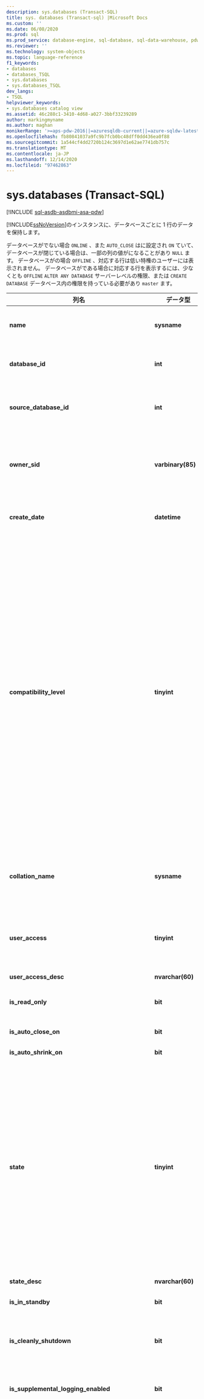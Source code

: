 ```yaml
---
description: sys.databases (Transact-SQL)
title: sys. databases (Transact-sql) |Microsoft Docs
ms.custom: ''
ms.date: 06/08/2020
ms.prod: sql
ms.prod_service: database-engine, sql-database, sql-data-warehouse, pdw
ms.reviewer: ''
ms.technology: system-objects
ms.topic: language-reference
f1_keywords:
- databases
- databases_TSQL
- sys.databases
- sys.databases_TSQL
dev_langs:
- TSQL
helpviewer_keywords:
- sys.databases catalog view
ms.assetid: 46c288c1-3410-4d68-a027-3bbf33239289
author: markingmyname
ms.author: maghan
monikerRange: '>=aps-pdw-2016||=azuresqldb-current||=azure-sqldw-latest||>=sql-server-2016||>=sql-server-linux-2017||=azuresqldb-mi-current'
ms.openlocfilehash: fb80841037a9fc9b7fcb0bc48dff0dd436ea0f88
ms.sourcegitcommit: 1a544cf4dd2720b124c3697d1e62ae7741db757c
ms.translationtype: MT
ms.contentlocale: ja-JP
ms.lasthandoff: 12/14/2020
ms.locfileid: "97462863"
---
```

# <a name="sysdatabases-transact-sql"></a>sys.databases (Transact-SQL)

[!INCLUDE [sql-asdb-asdbmi-asa-pdw](../../includes/applies-to-version/sql-asdb-asdbmi-asa-pdw.md)]

[!INCLUDE[ssNoVersion](../../includes/ssnoversion-md.md)]のインスタンスに、データベースごとに 1 行のデータを保持します。  
  
データベースがでない場合 `ONLINE` 、また `AUTO_CLOSE` はに設定され `ON` ていて、データベースが閉じている場合は、一部の列の値がになることがあり `NULL` ます。 データベースがの場合 `OFFLINE` 、対応する行は低い特権のユーザーには表示されません。 データベースがである場合に対応する行を表示するには、少なくとも `OFFLINE` `ALTER ANY DATABASE` サーバーレベルの権限、または `CREATE DATABASE` データベース内の権限を持っている必要があり `master` ます。  
  
|列名|データ型|説明|  
|-----------------|---------------|-----------------|  
|**name**|**sysname**|のインスタンス内 [!INCLUDE[ssNoVersion](../../includes/ssnoversion-md.md)] またはサーバー内で一意のデータベースの名前 [!INCLUDE[ssSDSfull](../../includes/sssdsfull-md.md)] 。|  
|**database_id**|**int**|[!INCLUDE[ssNoVersion](../../includes/ssnoversion-md.md)] のインスタンス内、または [!INCLUDE[ssSDSfull](../../includes/sssdsfull-md.md)] サーバー内で一意な、データベースの識別子。|  
|**source_database_id**|**int**|NULL 以外 = このデータベース スナップショットのソース データベースの ID です。<br /> NULL = データベース スナップショットではありません。|  
|**owner_sid**|**varbinary(85)**|サーバーに登録したデータベースの外部所有者の SID (セキュリティ識別子) です。 データベースを所有できるユーザーの詳細については、「alter [authorization](../../t-sql/statements/alter-authorization-transact-sql.md)」の「 **alter authorization for databases** 」セクションを参照してください。|  
|**create_date**|**datetime**|データベースの作成または名前の変更を行った日付です。 **Tempdb** の場合は、サーバーが再起動されるたびにこの値が変更されます。|  
|**compatibility_level**|**tinyint**|動作に互換性のある [!INCLUDE[ssNoVersion](../../includes/ssnoversion-md.md)] のバージョンに対応する整数です。<br /><br /><table border="0"><tr><td>**値**</td><td>**適用対象**</td></tr><tr><td>70</td><td>[!INCLUDE[ssNoVersion](../../includes/ssnoversion-md.md)] 7.0 ~ [!INCLUDE[ssKatmai](../../includes/sskatmai-md.md)]</td></tr><tr><td>80</td><td>[!INCLUDE[ssVersion2000](../../includes/ssversion2000-md.md)] 行い [!INCLUDE[ssKilimanjaro](../../includes/sskilimanjaro-md.md)]</td></tr><tr><td>90</td><td>[!INCLUDE[ssKatmai](../../includes/sskatmai-md.md)] 行い [!INCLUDE[ssSQL11](../../includes/sssql11-md.md)]</td></tr><tr><td>100</td><td>[!INCLUDE[ssNoVersion](../../includes/ssnoversion-md.md)] (開始値 [!INCLUDE[ssKatmai](../../includes/sskatmai-md.md)]) および [!INCLUDE[ssSDSfull](../../includes/sssdsfull-md.md)]</td></tr><tr><td>110</td><td>[!INCLUDE[ssNoVersion](../../includes/ssnoversion-md.md)] (開始値 [!INCLUDE[ssSQL11](../../includes/sssql11-md.md)]) および [!INCLUDE[ssSDSfull](../../includes/sssdsfull-md.md)]</td></tr><tr><td>120</td><td>[!INCLUDE[ssNoVersion](../../includes/ssnoversion-md.md)] (開始値 [!INCLUDE[ssSQL14](../../includes/sssql14-md.md)]) および [!INCLUDE[ssSDSfull](../../includes/sssdsfull-md.md)]</td></tr><tr><td>130</td><td>[!INCLUDE[ssNoVersion](../../includes/ssnoversion-md.md)] (開始値 [!INCLUDE[ssSQL15](../../includes/sssql15-md.md)]) および [!INCLUDE[ssSDSfull](../../includes/sssdsfull-md.md)]</td></tr><tr><td>140</td><td>[!INCLUDE[ssNoVersion](../../includes/ssnoversion-md.md)] (開始値 [!INCLUDE[ssSQL17](../../includes/sssql17-md.md)]) および [!INCLUDE[ssSDSfull](../../includes/sssdsfull-md.md)]</td></tr><tr><td>150</td><td>[!INCLUDE[ssNoVersion](../../includes/ssnoversion-md.md)] (開始値 [!INCLUDE[sql-server-2019](../../includes/sssqlv15-md.md)]) および [!INCLUDE[ssSDSfull](../../includes/sssdsfull-md.md)]</td></tr></table>|  
|**collation_name**|**sysname**|データベースの照合順序です。 データベースの既定の照合順序として機能します。<br /> NULL = データベースがオンラインでないか、AUTO_CLOSE が ON に設定されていて、データベースが閉じています。|  
|**user_access**|**tinyint**|ユーザー アクセス設定です。<br /> 0 = MULTI_USER が指定されています。<br /> 1 = SINGLE_USER が指定されています。<br /> 2 = RESTRICTED_USER が指定されています。|  
|**user_access_desc**|**nvarchar(60)**|ユーザー アクセス設定の説明です。|  
|**is_read_only**|**bit**|1 = データベースは READ_ONLY です。<br /> 0 = データベースは READ_WRITE です。|  
|**is_auto_close_on**|**bit**|1 = AUTO_CLOSE は ON です。<br /> 0 = AUTO_CLOSE は OFF です。|  
|**is_auto_shrink_on**|**bit**|1 = AUTO_SHRINK は ON です。<br /> 0 = AUTO_SHRINK は OFF です。|  
|**state**|**tinyint**|**値**<br /> 0 = ONLINE <br /> 1 = 復元中 <br /> 2 = 回復 <sup>1</sup><br /> 3 = RECOVERY_PENDING <sup>1</sup><br /> 4 = 問題あり <br /> 5 = 緊急 <sup>1</sup><br /> 6 = オフライン <sup>1</sup><br /> 7 = コピー <sup>2</sup> <br /> 10 = OFFLINE_SECONDARY <sup>2</sup> <br /><br /> **注:** Always On データベースの場合は、 `database_state` sys.dm_hadr_database_replica_states の列または列に対してクエリを実行 `database_state_desc` します。 [](../../relational-databases/system-dynamic-management-views/sys-dm-hadr-database-replica-states-transact-sql.md)<br /><br /><sup>1</sup> **に適用さ** れます: [!INCLUDE[ssNoVersion](../../includes/ssnoversion-md.md)] (以降 [!INCLUDE[ssKatmai](../../includes/sskatmai-md.md)] ) および [!INCLUDE[ssSDSfull](../../includes/sssdsfull-md.md)]<br /><sup>2</sup> **に適用さ** れます。 [!INCLUDE[ssSDSfull](../../includes/sssdsfull-md.md)][!INCLUDE[ssGeoDR](../../includes/ssgeodr-md.md)]|  
|**state_desc**|**nvarchar(60)**|データベースの状態の説明。 「状態」を参照してください。|  
|**is_in_standby**|**bit**|データベースは、復元ログに対し、読み取り専用です。|  
|**is_cleanly_shutdown**|**bit**|1 = データベースはクリーンにシャットダウンされ、起動時に復旧処理は必要ありません。<br /> 0 = データベースはクリーンにシャットダウンされなかったため、起動時に復旧処理が必要です。|  
|**is_supplemental_logging_enabled**|**bit**|1 = SUPPLEMENTAL_LOGGING は ON です。<br /> 0 = SUPPLEMENTAL_LOGGING は OFF です。|  
|**snapshot_isolation_state**|**tinyint**|ALLOW_SNAPSHOT_ISOLATION オプションによって設定された、許可されているスナップショット分離トランザクションの状態。<br /> 0 = スナップショット分離の状態は OFF です (既定)。 スナップショット分離は許可されていません。<br /> 1 = スナップショット分離の状態は ON です。 スナップショット分離は許可されています。<br /> 2 = スナップショット分離状態はオフ状態に遷移中です。 すべてのトランザクションで、その変更がバージョン管理されます。 スナップショット分離を使用して新しいトランザクションを開始することはできません。 ALTER DATABASE が実行されたときにアクティブだったすべてのトランザクションが完了するまで、データベースは OFF に移行中の状態となります。<br /> 3 = スナップショット分離の状態はオン状態に遷移中です。 新しいトランザクションでは、変更がバージョン管理されます。 スナップショット分離の状態が 1 (ON) になるまで、トランザクションでスナップショット分離を使用することはできません。 ALTER DATABASE が実行されたときにアクティブだったすべての更新トランザクションが完了するまで、データベースは状態に遷移したままになります。|  
|**snapshot_isolation_state_desc**|**nvarchar(60)**|ALLOW_SNAPSHOT_ISOLATION オプションによって設定された、許可されているスナップショット分離トランザクションの状態の説明。|  
|**is_read_committed_snapshot_on**|**bit**|1 = READ_COMMITTED_SNAPSHOT オプションは ON です。 READ COMMITTED 分離レベルでの読み取り操作は、スナップショット スキャンに基づいており、ロックを取得しません。<br /> 0 = READ_COMMITTED_SNAPSHOT オプションは OFF です (既定)。 Read committed 分離レベルでの読み取り操作では、共有ロックが使用されます。|  
|**recovery_model**|**tinyint**|選択される復旧モデルです。<br /> 1 = FULL<br /> 2 = BULK_LOGGED<br /> 3 = SIMPLE|  
|**recovery_model_desc**|**nvarchar(60)**|選択された復旧モデルの説明です。|  
|**page_verify_option**|**tinyint**|PAGE_VERIFY オプションの設定です。<br /> 0 = NONE<br /> 1 = TORN_PAGE_DETECTION<br /> 2 = CHECKSUM|  
|**page_verify_option_desc**|**nvarchar(60)**|PAGE_VERIFY オプション設定の説明です。|  
|**is_auto_create_stats_on**|**bit**|1 = AUTO_CREATE_STATISTICS は ON です。<br /> 0 = AUTO_CREATE_STATISTICS は OFF です。|  
|**is_auto_create_stats_incremental_on**|**bit**|自動統計の増分オプションの既定の設定を示します。<br /> 0 = 自動作成の統計は非増分です。<br /> 1 = 可能な場合は、自動作成の統計情報は増分されます。<br /> **適用対象**: [!INCLUDE[ssNoVersion](../../includes/ssnoversion-md.md)] ([!INCLUDE[ssSQL14](../../includes/sssql14-md.md)] 以降)。|  
|**is_auto_update_stats_on**|**bit**|1 = AUTO_UPDATE_STATISTICS は ON です。<br /> 0 = AUTO_UPDATE_STATISTICS は OFF です。|  
|**is_auto_update_stats_async_on**|**bit**|1 = AUTO_UPDATE_STATISTICS_ASYNC は ON です。<br /> 0 = AUTO_UPDATE_STATISTICS_ASYNC は OFF です。|  
|**is_ansi_null_default_on**|**bit**|1 = ANSI_NULL_DEFAULT は ON です。<br /> 0 = ANSI_NULL_DEFAULT は OFF です。|  
|**is_ansi_nulls_on**|**bit**|1 = ANSI_NULLS は ON です。<br /> 0 = ANSI_NULLS は OFF です。|  
|**is_ansi_padding_on**|**bit**|1 = ANSI_PADDING は ON です。<br /> 0 = ANSI_PADDING は OFF です。|  
|**is_ansi_warnings_on**|**bit**|1 = ANSI_WARNINGS は ON です。<br /> 0 = ANSI_WARNINGS は OFF です。|  
|**is_arithabort_on**|**bit**|1 = ARITHABORT は ON です。<br /> 0 = ARITHABORT は OFF です。|  
|**is_concat_null_yields_null_on**|**bit**|1 = CONCAT_NULL_YIELDS_NULL は ON です。<br /> 0 = CONCAT_NULL_YIELDS_NULL は OFF です。|  
|**is_numeric_roundabort_on**|**bit**|1 = NUMERIC_ROUNDABORT は ON です。<br /> 0 = NUMERIC_ROUNDABORT は OFF です。|  
|**is_quoted_identifier_on**|**bit**|1 = QUOTED_IDENTIFIER は ON です。<br /> 0 = QUOTED_IDENTIFIER は OFF です。|  
|**is_recursive_triggers_on**|**bit**|1 = RECURSIVE_TRIGGERS は ON です。<br /> 0 = RECURSIVE_TRIGGERS は OFF です。|  
|**is_cursor_close_on_commit_on**|**bit**|1 = CURSOR_CLOSE_ON_COMMIT は ON です。<br /> 0 = CURSOR_CLOSE_ON_COMMIT は OFF です。|  
|**is_local_cursor_default**|**bit**|1 = CURSOR_DEFAULT はローカルです。<br /> 0 = CURSOR_DEFAULT はグローバルです。|  
|**is_fulltext_enabled**|**bit**|1 = データベースに対してフルテキストが有効です。<br /> 0 = データベースに対してフルテキストが無効です。|  
|**is_trustworthy_on**|**bit**|1 = データベースは信頼できるものとしてマークされています。<br /> 0 = データベースは信頼できるものとしてマークされていません。<br /> 既定では、復元またはアタッチされたデータベースの信頼が有効になっていません。|  
|**is_db_chaining_on**|**bit**|1 = 複数データベースの組み合わせ所有権は ON です。<br /> 0 = 複数データベースの組み合わせ所有権は OFF です。|  
|**is_parameterization_forced**|**bit**|1 = パラメーター化は FORCED です。<br /> 0 = パラメーター化は SIMPLE です。|  
|**is_master_key_encrypted_by_server**|**bit**|1 = データベースは暗号化されたマスター キーを保有しています。<br /> 0 = データベースは暗号化されたマスター キーを保有していません。|  
|**is_query_store_on**|**bit**|1 = このデータベースに対してクエリストアが有効になっています。 [Sys.database_query_store_options](../../relational-databases/system-catalog-views/sys-database-query-store-options-transact-sql.md)をオンにして、クエリのストアの状態を表示します。<br /> 0 = クエリストアが有効になっていません<br /> **適用対象**: [!INCLUDE[ssNoVersion](../../includes/ssnoversion-md.md)] ([!INCLUDE[ssSQL15](../../includes/sssql15-md.md)] 以降)。|  
|**is_published**|**bit**|1 = データベースは、トランザクション レプリケーション トポロジまたはスナップショット レプリケーション トポロジにおけるパブリケーション データベースです。<br /> 0 = パブリケーション データベースではありません。|  
|**is_subscribed**|**bit**|この列は使用されません。 データベースのサブスクライバーの状態に関係なく、常に 0 を返します。|  
|**is_merge_published**|**bit**|1 = データベースは、マージ レプリケーション トポロジにおけるパブリケーション データベースです。<br /> 0 = マージ レプリケーション トポロジにおけるパブリケーション データベースではありません。|  
|**is_distributor**|**bit**|1 = データベースは、レプリケーション トポロジにおけるディストリビューション データベースです。<br /> 0 = レプリケーション トポロジにおけるディストリビューション データベースではありません。|  
|**is_sync_with_backup**|**bit**|1 = データベースはバックアップとのレプリケーション同期用に設定されています。<br /> 0 = バックアップとのレプリケーション同期用に設定されていません。|  
|**service_broker_guid**|**uniqueidentifier**|このデータベースの Service Broker の識別子です。 ルーティング テーブルでターゲットの **broker_instance** として使用されます。|  
|**is_broker_enabled**|**bit**|1 = このデータベースのブローカーは現在メッセージを送受信中です。<br /> 0 = このデータベースでは、すべての送信メッセージは転送キューにとどまり、受信メッセージはキューに配置されません。<br /> 既定では、復元されたデータベースまたはアタッチされたデータベースでは、ブローカーは無効になります。 ただし、フェールオーバー後にブローカーが有効になるデータベース ミラーリングは例外です。|  
|**log_reuse_wait**|**tinyint**|トランザクションログ領域の再利用は、現在、最後のチェックポイントの時点で、次のいずれかを待機しています。 これらの値の詳細については、 [トランザクションログ](../../relational-databases/logs/the-transaction-log-sql-server.md)を参照してください。<br /> **値**<br /> 0 = なし<br /> 1 = チェックポイント (データベースが復旧モデルを使用していて、メモリ最適化データファイルグループがある場合、列がまたはであることを確認する必要があります `log_reuse_wait` `checkpoint` `xtp_checkpoint` ) <sup>1</sup><br /> 2 = ログバックアップ <sup>1</sup><br /> 3 = アクティブなバックアップまたは復元 <sup>1</sup><br /> 4 = アクティブなトランザクション <sup>1</sup><br /> 5 = データベースミラーリング <sup>1</sup><br /> 6 = レプリケーション <sup>1</sup><br /> 7 = データベーススナップショットの作成 <sup>1</sup><br /> 8 = ログスキャン <br /> 9 = Always On 可用性グループセカンダリレプリカは、このデータベースのトランザクションログレコードを対応するセカンダリデータベースに適用します。 <sup>2</sup><br /> 9 = その他 (一時的) <sup>3</sup><br /> 10 = 内部使用のみ <sup>2</sup><br /> 11 = 内部使用のみ <sup>2</sup><br /> 12 = 内部使用のみ <sup>2</sup><br /> 13 = 最も古いページ <sup>2</sup><br /> 14 = その他 <sup>2</sup><br />  16 = XTP_CHECKPOINT (データベースが復旧モデルを使用していて、メモリ最適化データファイルグループがある場合、列がまたはであることを確認する必要があります `log_reuse_wait` `checkpoint` `xtp_checkpoint` ) <sup>4</sup><br /><br /><sup>1</sup> **に適用さ** れます: [!INCLUDE[ssNoVersion](../../includes/ssnoversion-md.md)] (以降 [!INCLUDE[ssKatmai](../../includes/sskatmai-md.md)] )<br /><sup>2</sup> **に適用さ** れます: [!INCLUDE[ssNoVersion](../../includes/ssnoversion-md.md)] (以降 [!INCLUDE[ssSQL11](../../includes/sssql11-md.md)] )<br /><sup>3</sup> **に適用さ** れます: [!INCLUDE[ssNoVersion](../../includes/ssnoversion-md.md)] (およびを含む [!INCLUDE[ssKilimanjaro](../../includes/ssKilimanjaro-md.md)] )<br /><sup>4</sup> **に適用さ** れます: [!INCLUDE[ssNoVersion](../../includes/ssnoversion-md.md)] (以降 [!INCLUDE[ssSQL14](../../includes/sssql14-md.md)] )|  
|**log_reuse_wait_desc**|**nvarchar(60)**|前回のチェックポイントの時点で現在待機中の、トランザクション ログ領域の再利用の理由の説明です。|  
|**is_date_correlation_on**|**bit**|1 = DATE_CORRELATION_OPTIMIZATION は ON です。<br /> 0 = DATE_CORRELATION_OPTIMIZATION は OFF です。|  
|**is_cdc_enabled**|**bit**|1 = データベースで変更データ キャプチャが有効になっています。 詳細については、「 [sys.sp_cdc_enable_db &#40;transact-sql&#41;](../../relational-databases/system-stored-procedures/sys-sp-cdc-enable-db-transact-sql.md)」を参照してください。|  
|**is_encrypted**|**bit**|データベースが暗号化されているかどうかを示します (は、句を使用して最後に設定された状態を反映し `ALTER DATABASE SET ENCRYPTION` ます)。 次の値のいずれかです。<br /> 1 = 暗号化<br /> 0 = 暗号化されていない<br /> データベース暗号化の詳細については、「[Transparent Data Encryption &#40;TDE&#41;](../../relational-databases/security/encryption/transparent-data-encryption.md)」を参照してください。<br /> データベースの暗号化が解除されている場合、には `is_encrypted` 値0が表示されます。 [動的管理ビューの [sys.dm_database_encryption_keys](../../relational-databases/system-dynamic-management-views/sys-dm-database-encryption-keys-transact-sql.md) ] を使用すると、暗号化プロセスの状態を確認できます。|  
|**is_honor_broker_priority_on**|**bit**|データベースがメッセージ交換の優先度を優先するかどうかを示します (句を使用して最後に設定された状態を反映し `ALTER DATABASE SET HONOR_BROKER_PRIORITY` ます)。 次の値のいずれかです。<br /> 1 = HONOR_BROKER_PRIORITY は ON です。<br /> 0 = HONOR_BROKER_PRIORITY は OFF です。<br /> 既定では、復元またはアタッチされたデータベースの broker の優先度はオフになっています。|  
|**replica_id**|**uniqueidentifier**|データベースが参加している可用性グループ (存在する場合) のローカル [!INCLUDE[ssHADR](../../includes/sshadr-md.md)] 可用性レプリカの一意の識別子です。<br /> NULL = データベースは可用性グループの可用性レプリカの一部ではありません。<br /> **適用対象**: [!INCLUDE[ssNoVersion](../../includes/ssnoversion-md.md)] ([!INCLUDE[ssSQL11](../../includes/sssql11-md.md)] 以降) と [!INCLUDE[ssSDSfull](../../includes/sssdsfull-md.md)]|  
|**group_database_id**|**uniqueidentifier**|データベースが参加している Always On 可用性グループ (存在する場合) 内のデータベースの一意識別子。 **group_database_id** は、プライマリレプリカのこのデータベースと、データベースが可用性グループに参加しているすべてのセカンダリレプリカで同じです。<br /> NULL = データベースは、どの可用性グループの可用性レプリカの一部でもありません。<br /> **適用対象**: [!INCLUDE[ssNoVersion](../../includes/ssnoversion-md.md)] ([!INCLUDE[ssSQL11](../../includes/sssql11-md.md)] 以降) および [!INCLUDE[ssSDSfull](../../includes/sssdsfull-md.md)]|  
|**resource_pool_id**|**int**|このデータベースにマップされているリソースプールの id。 このリソースプールは、このデータベース内のメモリ最適化テーブルで使用できるメモリの合計を制御します。<br /> **適用対象**: [!INCLUDE[ssNoVersion](../../includes/ssnoversion-md.md)] (以降 [!INCLUDE[ssSQL14](../../includes/sssql14-md.md)] )|  
|**default_language_lcid**|**smallint**|包含データベースの既定の言語のローカル ID (LCID) を示します。<br /> **注:** の [default Language サーバー構成オプションの構成](../../database-engine/configure-windows/configure-the-default-language-server-configuration-option.md) として機能し `sp_configure` ます。 非包含データベースの場合、この値は **null** です。<br /> **適用対象**: [!INCLUDE[ssNoVersion](../../includes/ssnoversion-md.md)] ([!INCLUDE[ssSQL11](../../includes/sssql11-md.md)] 以降) および [!INCLUDE[ssSDSfull](../../includes/sssdsfull-md.md)]|  
|**default_language_name**|**nvarchar(128)**|包含データベースの既定の言語を示します。<br /> 非包含データベースの場合、この値は **null** です。<br /> **適用対象**: [!INCLUDE[ssNoVersion](../../includes/ssnoversion-md.md)] ([!INCLUDE[ssSQL11](../../includes/sssql11-md.md)] 以降) と [!INCLUDE[ssSDSfull](../../includes/sssdsfull-md.md)]|  
|**default_fulltext_language_lcid**|**int**|包含データベースの既定のフルテキスト言語のロケール id (lcid) を示します。<br /> **注:** 既定の [フルテキスト言語サーバー構成オプション](../../database-engine/configure-windows/configure-the-default-full-text-language-server-configuration-option.md) の既定の構成として機能 `sp_configure` します。 非包含データベースの場合、この値は **null** です。<br /> **適用対象**: [!INCLUDE[ssNoVersion](../../includes/ssnoversion-md.md)] ([!INCLUDE[ssSQL11](../../includes/sssql11-md.md)] 以降) および [!INCLUDE[ssSDSfull](../../includes/sssdsfull-md.md)]|  
|**default_fulltext_language_name**|**nvarchar(128)**|包含データベースの既定のフルテキスト言語を示します。<br /> 非包含データベースの場合、この値は **null** です。<br /> **適用対象**: [!INCLUDE[ssNoVersion](../../includes/ssnoversion-md.md)] ([!INCLUDE[ssSQL11](../../includes/sssql11-md.md)] 以降) および [!INCLUDE[ssSDSfull](../../includes/sssdsfull-md.md)]|  
|**is_nested_triggers_on**|**bit**|包含データベースで入れ子になったトリガーが許可されるかどうかを示します。<br /> 0 = 入れ子になったトリガーは許可されません。<br /> 1 = 入れ子になったトリガーは許可されます。<br /> **注:** の関数は、の [nested Triggers サーバー構成オプションを構成](../../database-engine/configure-windows/configure-the-nested-triggers-server-configuration-option.md) し `sp_configure` ます。 非包含データベースの場合、この値は **null** です。 詳細については、「 [ transact-sql&#41;&#40;sys.configurations ](../../relational-databases/system-catalog-views/sys-configurations-transact-sql.md) を参照してください。<br /> **適用対象**: [!INCLUDE[ssNoVersion](../../includes/ssnoversion-md.md)] ([!INCLUDE[ssSQL11](../../includes/sssql11-md.md)] 以降) および [!INCLUDE[ssSDSfull](../../includes/sssdsfull-md.md)]|  
|**is_transform_noise_words_on**|**bit**|包含データベースでノイズ ワードを変換する必要があるかどうかを示します。<br /> 0 = ノイズ ワードは変換する必要がありません。<br /> 1 = ノイズ ワードは変換する必要があります。<br /> **注:** の [変換ノイズワードのサーバー構成オプション](../../database-engine/configure-windows/transform-noise-words-server-configuration-option.md) として機能し `sp_configure` ます。 非包含データベースの場合、この値は **null** です。 詳細については、「 [ transact-sql&#41;&#40;sys.configurations ](../../relational-databases/system-catalog-views/sys-configurations-transact-sql.md) を参照してください。<br /> **適用対象**: [!INCLUDE[ssNoVersion](../../includes/ssnoversion-md.md)] (以降 [!INCLUDE[ssSQL11](../../includes/sssql11-md.md)] )|  
|**two_digit_year_cutoff**|**smallint**|2 桁の数字を 4 桁の西暦として解釈する場合の区切りの年を表す 1753 ～ 9999 の範囲の数値を示します。<br /> **注:** の [2 桁表記の年の切り捨てサーバー構成オプションの構成](../../database-engine/configure-windows/configure-the-two-digit-year-cutoff-server-configuration-option.md) として機能し `sp_configure` ます。 非包含データベースの場合、この値は **null** です。 詳細については、「 [ transact-sql&#41;&#40;sys.configurations ](../../relational-databases/system-catalog-views/sys-configurations-transact-sql.md) を参照してください。<br /> **適用対象**: [!INCLUDE[ssNoVersion](../../includes/ssnoversion-md.md)] ([!INCLUDE[ssSQL11](../../includes/sssql11-md.md)] 以降) および [!INCLUDE[ssSDSfull](../../includes/sssdsfull-md.md)]|  
|**containment**|**tinyint not null**|データベースの包含状態を示します。<br />  0 = データベースの包含がオフです。 **適用対象**: [!INCLUDE[ssNoVersion](../../includes/ssnoversion-md.md)] ([!INCLUDE[ssSQL11](../../includes/sssql11-md.md)] 以降) および [!INCLUDE[ssSDSfull](../../includes/sssdsfull-md.md)]<br /> 1 = データベースは部分的な含有に **適用さ** れます: [!INCLUDE[ssNoVersion](../../includes/ssnoversion-md.md)] (以降 [!INCLUDE[ssSQL11](../../includes/sssql11-md.md)] )|  
|**containment_desc**|**nvarchar (60) not null**|データベースの包含状態を示します。<br /> NONE = 従来のデータベース (包含なし)<br /> PARTIAL = 部分的包含データベース<br /> **適用対象**: [!INCLUDE[ssNoVersion](../../includes/ssnoversion-md.md)] ([!INCLUDE[ssSQL11](../../includes/sssql11-md.md)] 以降) と [!INCLUDE[ssSDSfull](../../includes/sssdsfull-md.md)]|  
|**target_recovery_time_in_seconds**|**int**|データベースの推定復旧時間 (秒) です。 NULL 値は許可されます。<br /> **適用対象**: [!INCLUDE[ssNoVersion](../../includes/ssnoversion-md.md)] ([!INCLUDE[ssSQL11](../../includes/sssql11-md.md)] 以降) および [!INCLUDE[ssSDSfull](../../includes/sssdsfull-md.md)]|  
|**delayed_durability**|**int**|遅延持続性の設定:<br /> 0 = 無効<br /> 1 = 許可<br /> 2 = 強制<br /> 詳しくは、「[トランザクションの持続性の制御](../../relational-databases/logs/control-transaction-durability.md)」をご覧ください。<br /> **適用対象**: [!INCLUDE[ssNoVersion](../../includes/ssnoversion-md.md)] ([!INCLUDE[ssSQL14](../../includes/sssql14-md.md)] 以降) および [!INCLUDE[ssSDSfull](../../includes/sssdsfull-md.md)]。|  
|**delayed_durability_desc**|**nvarchar(60)**|遅延持続性の設定:<br /> DISABLED<br /> ALLOWED<br /> FORCED<br /> **適用対象**: [!INCLUDE[ssNoVersion](../../includes/ssnoversion-md.md)] ([!INCLUDE[ssSQL14](../../includes/sssql14-md.md)] 以降) および [!INCLUDE[ssSDSfull](../../includes/sssdsfull-md.md)]。|  
|**is_memory_optimized_elevate_to_snapshot_on**|**bit**|セッション設定 TRANSACTION ISOLATION LEVEL が低い分離レベル (READ COMMITTED または READ UNCOMMITTED) に設定されている場合は、SNAPSHOT 分離を使用してメモリ最適化テーブルにアクセスします。<br /> 1 = 最小分離レベルは SNAPSHOT です。<br /> 0 = 分離レベルは昇格されません。|  
|**is_federation_member**|**bit**|データベースがフェデレーションのメンバーであるかどうかを示します。<br /> **適用対象**: [!INCLUDE[ssSDSfull](../../includes/sssdsfull-md.md)]|  
|**is_remote_data_archive_enabled**|**bit**|データベースが拡張されているかどうかを示します。<br /> 0 = データベースは Stretch 対応ではありません。<br /> 1 = データベースは Stretch に対応しています。<br /> **適用対象**: [!INCLUDE[ssNoVersion](../../includes/ssnoversion-md.md)] (以降 [!INCLUDE[ssSQL15](../../includes/sssql15-md.md)] )<br /> 詳細については、「[Stretch Database](../../sql-server/stretch-database/stretch-database.md)」を参照してください。|  
|**is_mixed_page_allocation_on**|**bit**|データベース内のテーブルとインデックスが混合エクステントから初期ページを割り当てることができるかどうかを示します。<br /> 0 = データベース内のテーブルとインデックスは、常に最初のページを一様なエクステントから割り当てます。<br /> 1 = データベース内のテーブルとインデックスは、混合エクステントから初期ページを割り当てることができます。<br /> 詳細については、「 `SET MIXED_PAGE_ALLOCATION` [transact-sql&#41;&#40;の ALTER Database SET オプション ](../../t-sql/statements/alter-database-transact-sql-set-options.md)のオプション」を参照してください。<br /> **適用対象**: [!INCLUDE[ssNoVersion](../../includes/ssnoversion-md.md)] (以降 [!INCLUDE[ssSQL15](../../includes/sssql15-md.md)] )|  
|**is_temporal_history_retention_enabled**|**bit**|テンポラル保持ポリシーのクリーンアップタスクが有効かどうかを示します。<br /><br />1 = テンポラルリテンション期間が有効<br />0 = 一時的な保持は無効<br />**適用対象**: [!INCLUDE[ssNoVersion](../../includes/ssnoversion-md.md)] ([!INCLUDE[ssSQL17](../../includes/sssql17-md.md)] 以降) および [!INCLUDE[ssSDSfull](../../includes/sssdsfull-md.md)]|
|**catalog_collation_type**|**int**|カタログの照合順序の設定:<br />0 = DATABASE_DEFAULT<br />2 = SQL_Latin_1_General_CP1_CI_AS<br /> **適用対象**: [!INCLUDE[ssSDSfull](../../includes/sssdsfull-md.md)]|
|**catalog_collation_type_desc**|**nvarchar(60)**|カタログの照合順序の設定:<br />COLLATE<br />SQL_Latin_1_General_CP1_CI_AS<br /> **適用対象**: [!INCLUDE[ssSDSfull](../../includes/sssdsfull-md.md)]|
|**physical_database_name**|**nvarchar(128)**|の場合、 [!INCLUDE[ssNoVersion](../../includes/ssnoversion-md.md)] データベースの物理名。 の場合 [!INCLUDE[ssSDSfull](../../includes/sssdsfull-md.md)] 、サーバー上のデータベースの一般的な id です。 <br />**適用対象**: [!INCLUDE[ssNoVersion](../../includes/ssnoversion-md.md)] ([!INCLUDE[sql-server-2019](../../includes/sssqlv15-md.md)] 以降) および [!INCLUDE[ssSDSfull](../../includes/sssdsfull-md.md)]|
|**is_result_set_caching_on**|**bit**|結果セットのキャッシュが有効かどうかを示します。<br />1 = 結果セットのキャッシュが有効<br />0 = 結果セットのキャッシュが無効<br />**適用対象**: [!INCLUDE[ssSDW](../../includes/sssdw-md.md)] Gen2。 この機能はすべてのリージョンにロールアウトされていますが、ご使用のインスタンスにデプロイされているバージョンと、利用可能な機能については、最新の [Azure Synapse リリースノート](/azure/synapse-analytics/sql-data-warehouse/release-notes-10-0-10106-0) と [Gen2 アップグレードスケジュール](/azure/synapse-analytics/sql-data-warehouse/gen2-migration-schedule) をご確認ください。|
|**is_accelerated_database_recovery_on**|**bit**|高速データベース回復 (ADR) が有効かどうかを示します。<br />1 = ADR が有効<br />0 = ADR は無効です。<br />**適用対象**: [!INCLUDE[ssNoVersion](../../includes/ssnoversion-md.md)] ([!INCLUDE[sql-server-2019](../../includes/sssqlv15-md.md)] 以降) および [!INCLUDE[ssSDSfull](../../includes/sssdsfull-md.md)]|
|**is_tempdb_spill_to_remote_store**|**bit**|リモートストアへの tempdb の書き込みが有効になっているかどうかを示します。<br />1 = 有効<br />0 = 無効<br />**適用対象**: [!INCLUDE[ssSDW](../../includes/sssdw-md.md)] Gen2。 この機能はすべてのリージョンにロールアウトされていますが、ご使用のインスタンスにデプロイされているバージョンと、利用可能な機能については、最新の [Azure Synapse リリースノート](/azure/synapse-analytics/sql-data-warehouse/release-notes-10-0-10106-0) と [Gen2 アップグレードスケジュール](/azure/synapse-analytics/sql-data-warehouse/gen2-migration-schedule) をご確認ください。|
|**is_stale_page_detection_on**|**bit**|古いページ検出が有効になっているかどうかを示します。<br />1 = 古いページ検出が有効になっている<br />0 = 古いページ検出は無効になっています<br />**適用対象**: [!INCLUDE[ssSDW](../../includes/sssdw-md.md)] Gen2。 この機能はすべてのリージョンにロールアウトされていますが、ご使用のインスタンスにデプロイされているバージョンと、利用可能な機能については、最新の [Azure Synapse リリースノート](/azure/synapse-analytics/sql-data-warehouse/release-notes-10-0-10106-0) と [Gen2 アップグレードスケジュール](/azure/synapse-analytics/sql-data-warehouse/gen2-migration-schedule) をご確認ください。|
|**is_memory_optimized_enabled**|**bit**|[ハイブリッドバッファープール](../../database-engine/configure-windows/hybrid-buffer-pool.md)などの特定の In-Memory 機能がデータベースに対して有効かどうかを示します。 [インメモリ OLTP](../../relational-databases/in-memory-oltp/in-memory-oltp-in-memory-optimization.md)の可用性または構成の状態は反映されません。 <br />1 = メモリ最適化機能が有効になっている<br />0 = メモリ最適化機能は無効です。<br />**適用対象**: [!INCLUDE[ssNoVersion](../../includes/ssnoversion-md.md)] ([!INCLUDE[sql-server-2019](../../includes/sssqlv15-md.md)] 以降) および [!INCLUDE[ssSDSfull](../../includes/sssdsfull-md.md)]|
  
## <a name="permissions"></a>アクセス許可

 の呼び出し元 `sys.databases` がデータベースの所有者ではなく、データベースがまたはではない場合、 `master` 対応する行を `tempdb` 表示するために必要な最低限の権限は、 `ALTER ANY DATABASE` または `VIEW ANY DATABASE` `CREATE DATABASE` データベース内のサーバーレベルの権限、または権限です `master` 。 呼び出し元が接続されているデータベースは、常にで表示でき `sys.databases` ます。  
  
> [!IMPORTANT]  
> 既定では、public ロールには権限が付与されているの `VIEW ANY DATABASE` で、すべてのログインでデータベース情報を参照できます。 データベースを検出する権限、 `REVOKE` `VIEW ANY DATABASE` からの権限、 `public` または `DENY` `VIEW ANY DATABASE` 個々のログインに対する権限をブロックする権限。  
  
## <a name="azure-sql-database-remarks"></a>Azure SQL Database 解説

[!INCLUDE[ssSDSfull](../../includes/sssdsfull-md.md)]このビューは、 `master` データベースとユーザーデータベースで使用できます。 データベースでは、このビューには、 `master` `master` サーバー上のデータベースとすべてのユーザーデータベースに関する情報が返されます。 ユーザー データベースでは、このビューには、現在のデータベースと master データベースのみの情報が返されます。  
  
 新しいデータベースが作成される [!INCLUDE[ssSDSfull](../../includes/sssdsfull-md.md)] サーバーの `master` データベースの `sys.databases` ビューを使用します。 データベースのコピーが開始されたら、コピー `sys.databases` 先サーバーのデータベースからおよびビューに対してクエリを実行し、 `sys.dm_database_copies` `master` コピーの進行状況に関する詳細情報を取得できます。  
  
## <a name="examples"></a>例  
  
### <a name="a-query-the-sysdatabases-view"></a>A. sys.databases ビューに対するクエリ

次の例では、ビューで使用できる列のいくつかを返し `sys.databases` ます。  
  
```sql  
SELECT name, user_access_desc, is_read_only, state_desc, recovery_model_desc  
FROM sys.databases;  
```  
  
### <a name="b-check-the-copying-status-in-sssds"></a>B. [!INCLUDE[ssSDS](../../includes/sssds-md.md)] でのコピーの進行状況を確認します。

次の例では、ビューとビューに対してクエリを実行し、 `sys.databases` `sys.dm_database_copies` データベースのコピー操作に関する情報を返します。  
  
**適用対象**: [!INCLUDE[ssSDSfull](../../includes/sssdsfull-md.md)]  
  
```sql
-- Execute from the master database.  
SELECT a.name, a.state_desc, b.start_date, b.modify_date, b.percent_complete  
FROM sys.databases AS a  
INNER JOIN sys.dm_database_copies AS b ON a.database_id = b.database_id  
WHERE a.state = 7;  
```

### <a name="c-check-the-temporal-retention-policy-status-in-sssds"></a>C. の一時リテンション期間ポリシーの状態を確認します。 [!INCLUDE[ssSDS](../../includes/sssds-md.md)]

次の例では、をクエリして、 `sys.databases` テンポラル保持クリーンアップタスクが有効になっているかどうかの情報を返します。 復元操作の後、テンポラルリテンション期間は既定で無効になっていることに注意してください。 を使用し `ALTER DATABASE` て、明示的に有効にします。
  
**適用対象**: [!INCLUDE[ssSDSfull](../../includes/sssdsfull-md.md)]  
  
```sql  
-- Execute from the master database.  
SELECT a.name, a.is_temporal_history_retention_enabled 
FROM sys.databases AS a;
```  
  
## <a name="next-steps"></a>次のステップ

- [ALTER DATABASE &#40;Transact-SQL&#41;](../../t-sql/statements/alter-database-transact-sql.md)
- [sys.database_mirroring_witnesses &#40;Transact-SQL&#41;](../../relational-databases/system-catalog-views/database-mirroring-witness-catalog-views-sys-database-mirroring-witnesses.md)
- [sys.database_recovery_status &#40;Transact-sql&#41;](../../relational-databases/system-catalog-views/sys-database-recovery-status-transact-sql.md)
- [データベースとファイルのカタログ ビュー &#40;Transact-SQL&#41;](../../relational-databases/system-catalog-views/databases-and-files-catalog-views-transact-sql.md)
- [sys.dm_database_copies &#40;Azure SQL Database&#41;](../../relational-databases/system-dynamic-management-views/sys-dm-database-copies-azure-sql-database.md)  
